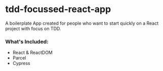 # tdd-focussed-react-app

A boilerplate App created for people who want to start quickly on a React project with focus on TDD.

### What's Included:

- React & ReactDOM
- Parcel
- Cypress
